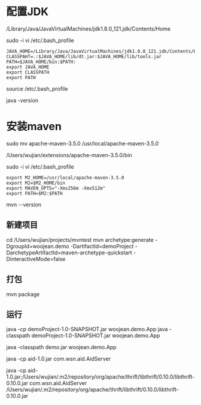 # 配置JDK
/Library/Java/JavaVirtualMachines/jdk1.8.0_121.jdk/Contents/Home

sudo -i vi /etc/.bash_profile
```
JAVA_HOME=/Library/Java/JavaVirtualMachines/jdk1.8.0_121.jdk/Contents/Home/
CLASSPAHT=.:$JAVA_HOME/lib/dt.jar:$JAVA_HOME/lib/tools.jar
PATH=$JAVA_HOME/bin:$PATH:
export JAVA_HOME
export CLASSPATH
export PATH
```

source /etc/.bash_profile

java -version


# 安装maven
sudo mv apache-maven-3.5.0 /usr/local/apache-maven-3.5.0

/Users/wujian/extensions/apache-maven-3.5.0/bin

sudo -i vi /etc/.bash_profile
```
export M2_HOME=/usr/local/apache-maven-3.5.0
export M2=$M2_HOME/bin
export MAVEN_OPTS="-Xms256m -Xmx512m"
export PATH=$M2:$PATH
```
mvn --version


## 新建项目
cd /Users/wujian/projects/mvntest
mvn archetype:generate -DgroupId=woojean.demo -DartifactId=demoProject -DarchetypeArtifactId=maven-archetype-quickstart -DinteractiveMode=false

## 打包
mvn package

## 运行
java -cp demoProject-1.0-SNAPSHOT.jar woojean.demo.App
java -classpath demoProject-1.0-SNAPSHOT.jar woojean.demo.App


java -classpath demo.jar woojean.demo.App


java -cp aid-1.0.jar com.wsn.aid.AidServer

java -cp aid-1.0.jar;/Users/wujian/.m2/repository/org/apache/thrift/libthrift/0.10.0/libthrift-0.10.0.jar com.wsn.aid.AidServer
/Users/wujian/.m2/repository/org/apache/thrift/libthrift/0.10.0/libthrift-0.10.0.jar




